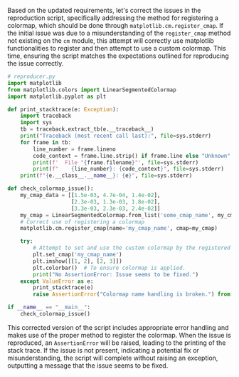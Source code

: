 Based on the updated requirements, let's correct the issues in the reproduction script, specifically addressing the method for registering a colormap, which should be done through `matplotlib.cm.register_cmap`. If the initial issue was due to a misunderstanding of the `register_cmap` method not existing on the `cm` module, this attempt will correctly use matplotlib functionalities to register and then attempt to use a custom colormap. This time, ensuring the script matches the expectations outlined for reproducing the issue correctly.

```python
# reproducer.py
import matplotlib
from matplotlib.colors import LinearSegmentedColormap
import matplotlib.pyplot as plt

def print_stacktrace(e: Exception):
    import traceback
    import sys
    tb = traceback.extract_tb(e.__traceback__)
    print("Traceback (most recent call last):", file=sys.stderr)
    for frame in tb:
        line_number = frame.lineno
        code_context = frame.line.strip() if frame.line else "Unknown"
        print(f'  File "{frame.filename}"', file=sys.stderr)
        print(f"    {line_number}: {code_context}", file=sys.stderr)
    print(f"{e.__class__.__name__}: {e}", file=sys.stderr)

def check_colormap_issue():
    my_cmap_data = [[1.5e-03, 4.7e-04, 1.4e-02],
                    [2.3e-03, 1.3e-03, 1.8e-02],
                    [3.3e-03, 2.3e-03, 2.4e-02]]
    my_cmap = LinearSegmentedColormap.from_list('some_cmap_name', my_cmap_data)
    # Correct use of registering a colormap
    matplotlib.cm.register_cmap(name='my_cmap_name', cmap=my_cmap)

    try:
        # Attempt to set and use the custom colormap by the registered name
        plt.set_cmap('my_cmap_name')
        plt.imshow([[1, 2], [2, 3]])
        plt.colorbar()  # To ensure colormap is applied.
        print("No AssertionError: Issue seems to be fixed.")
    except ValueError as e:
        print_stacktrace(e)
        raise AssertionError("Colormap name handling is broken.") from e

if __name__ == "__main__":
    check_colormap_issue()
```
This corrected version of the script includes appropriate error handling and makes use of the proper method to register the colormap. When the issue is reproduced, an `AssertionError` will be raised, leading to the printing of the stack trace. If the issue is not present, indicating a potential fix or misunderstanding, the script will complete without raising an exception, outputting a message that the issue seems to be fixed.
